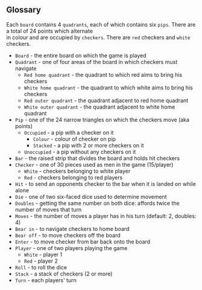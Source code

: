 ## Glossary

Each `board` contains 4 `quadrants`, each of which contains six `pips`. There are a total of 24 points which alternate   
in colour and are occupied by `checkers`. There are `red` checkers and `white` checkers.

* `Board` - the entire board on which the game is played
* `Quadrant` - one of four areas of the board in which checkers must navigate
    * `Red home quadrant` - the quadrant to which red aims to bring his checkers
    * `White home quadrant` - the quadrant to which white aims to bring his checkers
    * `Red outer quadrant` - the quadrant adjacent to red home quadrant
    * `White outer quadrant` - the quadrant adjacent to white home quadrant
* `Pip` - one of the 24 narrow triangles on which the checkers move (aka points)
    * `Occupied` - a pip with a checker on it
        * `Colour` - colour of checker on pip
        * `Stacked` - a pip with 2 or more checkers on it
    * `Unoccupied` - a pip without any checkers on it
* `Bar` - the raised strip that divides the board and holds hit checkers
* `Checker` - one of 30 pieces used as men in the game (15/player)
    * `White` - checkers belonging to white player
    * `Red` - checkers belonging to red players
* `Hit` - to send an opponents checker to the bar when it is landed on while alone
* `Die` - one of two six-faced dice used to determine movement
* `Doubles` - getting the same number on both dice: affords twice the number of moves that turn
* `Moves` - the number of moves a player has in his turn (default: 2, doubles: 4)
* `Bear in` - to navigate checkers to home board
* `Bear off` - to move checkers off the board
* `Enter` - to move checker from bar back onto the board
* `Player` - one of two players playing the game
    * `White` - player 1
    * `Red` - player 2
* `Roll` - to roll the dice
* `Stack` - a stack of checkers (2 or more)
* `Turn` - each players' turn